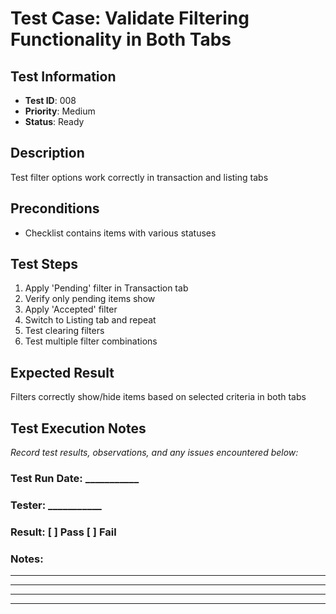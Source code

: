 # Test Case: Validate Filtering Functionality in Both Tabs

## Test Information
- **Test ID**: 008
- **Priority**: Medium
- **Status**: Ready

## Description
Test filter options work correctly in transaction and listing tabs

## Preconditions
- Checklist contains items with various statuses

## Test Steps
1. Apply 'Pending' filter in Transaction tab
2. Verify only pending items show
3. Apply 'Accepted' filter
4. Switch to Listing tab and repeat
5. Test clearing filters
6. Test multiple filter combinations

## Expected Result
Filters correctly show/hide items based on selected criteria in both tabs

## Test Execution Notes
_Record test results, observations, and any issues encountered below:_

### Test Run Date: ___________
### Tester: ___________
### Result: [ ] Pass [ ] Fail

### Notes:
_________________________________
_________________________________
_________________________________
_________________________________